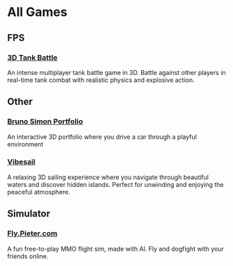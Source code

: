 # All Games

## FPS

### [3D Tank Battle](https://3dtankbattle.com)

An intense multiplayer tank battle game in 3D. Battle against other players in real-time tank combat with realistic physics and explosive action.


## Other

### [Bruno Simon Portfolio](https://bruno-simon.com/)

An interactive 3D portfolio where you drive a car through a playful environment

### [Vibesail](https://vibesail.com)

A relaxing 3D sailing experience where you navigate through beautiful waters and discover hidden islands. Perfect for unwinding and enjoying the peaceful atmosphere.


## Simulator

### [Fly.Pieter.com](https://fly.pieter.com)

A fun free-to-play MMO flight sim, made with AI. Fly and dogfight with your friends online.


